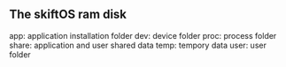 The skiftOS ram disk
--------------------
app: application installation folder
dev: device folder
proc: process folder
share: application and user shared data
temp: tempory data
user: user folder